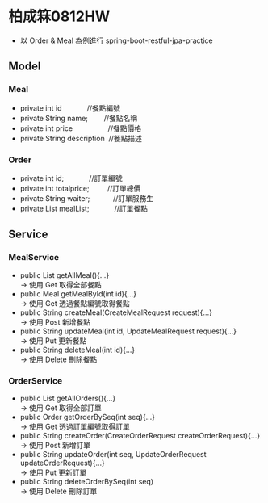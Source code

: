 # 柏成箖0812HW

* 以 Order & Meal 為例進行 spring-boot-restful-jpa-practice

##  Model
### Meal
* private int id &emsp;&emsp;&emsp;&nbsp;//餐點編號
* private String name;&emsp;&emsp;&nbsp;//餐點名稱
* private int price&emsp;&emsp;&emsp;&emsp;&emsp;//餐點價格   
* private String description &nbsp;//餐點描述 

### Order
* private int id; &emsp;&emsp;&emsp;&nbsp;//訂單編號
* private int totalprice; &emsp;&emsp;&nbsp;//訂單總價
* private String waiter;&emsp;&emsp;&emsp;&nbsp;//訂單服務生
* private List<Meal> mealList; &emsp;&emsp;&emsp;&nbsp;//訂單餐點

## Service
### MealService
  * public List<Meal> getAllMeal(){...} </br>
    -> 使用 Get 取得全部餐點
  * public Meal getMealById(int id){...} </br>
    -> 使用 Get 透過餐點編號取得餐點
  * public String createMeal(CreateMealRequest request){...} </br>
    -> 使用 Post 新增餐點
  * public String updateMeal(int id, UpdateMealRequest request){...} </br>
    -> 使用 Put 更新餐點
  * public String deleteMeal(int id){...} </br>
    -> 使用 Delete 刪除餐點
    
### OrderService
  * public List<Order> getAllOrders(){...} </br>
    -> 使用 Get 取得全部訂單
  * public Order getOrderBySeq(int seq){...} </br>
    -> 使用 Get 透過訂單編號取得訂單
  * public String createOrder(CreateOrderRequest createOrderRequest){...} </br>
    -> 使用 Post 新增訂單
  * public String updateOrder(int seq, UpdateOrderRequest updateOrderRequest){...} </br>
    -> 使用 Put 更新訂單
  * public String deleteOrderBySeq(int seq) </br>
    -> 使用 Delete 刪除訂單
    

